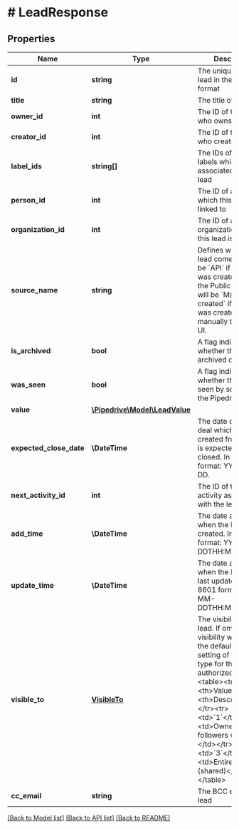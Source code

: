 # # LeadResponse

## Properties

Name | Type | Description | Notes
------------ | ------------- | ------------- | -------------
**id** | **string** | The unique ID of the lead in the UUID format | [optional]
**title** | **string** | The title of the lead | [optional]
**owner_id** | **int** | The ID of the user who owns the lead | [optional]
**creator_id** | **int** | The ID of the user who created the lead | [optional]
**label_ids** | **string[]** | The IDs of the lead labels which are associated with the lead | [optional]
**person_id** | **int** | The ID of a person which this lead is linked to | [optional]
**organization_id** | **int** | The ID of an organization which this lead is linked to | [optional]
**source_name** | **string** | Defines where the lead comes from. Will be &#x60;API&#x60; if the lead was created through the Public API and will be &#x60;Manually created&#x60; if the lead was created manually through the UI. | [optional]
**is_archived** | **bool** | A flag indicating whether the lead is archived or not | [optional]
**was_seen** | **bool** | A flag indicating whether the lead was seen by someone in the Pipedrive UI | [optional]
**value** | [**\Pipedrive\Model\LeadValue**](LeadValue.md) |  | [optional]
**expected_close_date** | **\DateTime** | The date of when the deal which will be created from the lead is expected to be closed. In ISO 8601 format: YYYY-MM-DD. | [optional]
**next_activity_id** | **int** | The ID of the next activity associated with the lead | [optional]
**add_time** | **\DateTime** | The date and time of when the lead was created. In ISO 8601 format: YYYY-MM-DDTHH:MM:SSZ. | [optional]
**update_time** | **\DateTime** | The date and time of when the lead was last updated. In ISO 8601 format: YYYY-MM-DDTHH:MM:SSZ. | [optional]
**visible_to** | [**VisibleTo**](VisibleTo.md) | The visibility of the lead. If omitted, the visibility will be set to the default visibility setting of this item type for the authorized user.&lt;table&gt;&lt;tr&gt;&lt;th&gt;Value&lt;/th&gt;&lt;th&gt;Description&lt;/th&gt;&lt;/tr&gt;&lt;tr&gt;&lt;td&gt;&#x60;1&#x60;&lt;/td&gt;&lt;td&gt;Owner &amp;amp; followers (private)&lt;/td&gt;&lt;/tr&gt;&lt;tr&gt;&lt;td&gt;&#x60;3&#x60;&lt;/td&gt;&lt;td&gt;Entire company (shared)&lt;/td&gt;&lt;/tr&gt;&lt;/table&gt; | [optional]
**cc_email** | **string** | The BCC email of the lead | [optional]

[[Back to Model list]](../../README.md#models) [[Back to API list]](../../README.md#endpoints) [[Back to README]](../../README.md)
